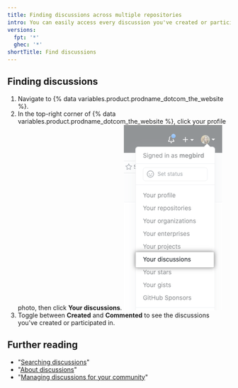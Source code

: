 ```yaml
---
title: Finding discussions across multiple repositories
intro: You can easily access every discussion you've created or participated in across multiple repositories.
versions:
  fpt: '*'
  ghec: '*'
shortTitle: Find discussions
---
```



## Finding discussions

1. Navigate to {% data variables.product.prodname_dotcom_the_website %}.
1. In the top-right corner of {% data variables.product.prodname_dotcom_the_website %}, click your profile photo, then click **Your discussions**.
  !["Your discussions" in drop-down menu for profile photo on {% data variables.product.product_name %}](/assets/images/help/discussions/your-discussions.png)
1. Toggle between **Created** and **Commented** to see the discussions you've created or participated in.

## Further reading

- "[Searching discussions](/search-github/searching-on-github/searching-discussions)"
- "[About discussions](/discussions/collaborating-with-your-community-using-discussions/about-discussions)"
- "[Managing discussions for your community](/discussions/managing-discussions-for-your-community)"
